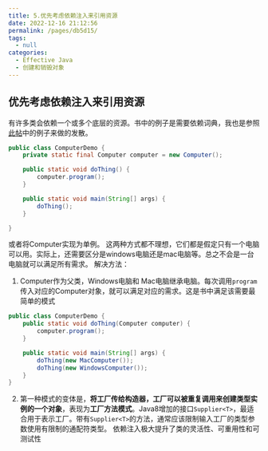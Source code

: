 ```yaml
---
title: 5.优先考虑依赖注入来引用资源
date: 2022-12-16 21:12:56
permalink: /pages/db5d15/
tags: 
  - null
categories: 
  - Effective Java
  - 创建和销毁对象
---
```


## 优先考虑依赖注入来引用资源

有许多类会依赖一个或多个底层的资源。书中的例子是需要依赖词典，我也是参照[此帖](https://blog.csdn.net/goligu/article/details/118949646)中的例子来做的发散。

```java
public class ComputerDemo {
    private static final Computer computer = new Computer();

    public static void doThing() {
        computer.program();
    }

    public static void main(String[] args) {
        doThing();
    }

}
```
或者将Computer实现为单例。
这两种方式都不理想，它们都是假定只有一个电脑可以用。实际上，还需要区分是windows电脑还是mac电脑等。总之不会是一台电脑就可以满足所有需求。
解决方法：
1. Computer作为父类，Windows电脑和 Mac电脑继承电脑。每次调用`program`传入对应的Computer对象，就可以满足对应的需求。这是书中满足该需要最简单的模式
```java
public class ComputerDemo {
    public static void doThing(Computer computer) {
        computer.program();
    }

    public static void main(String[] args) {
        doThing(new MacComputer());
        doThing(new WindowsComputer());
    }
}
```
2. 第一种模式的变体是，**将工厂传给构造器，工厂可以被重复调用来创建类型实例的一个对象**，表现为**工厂方法模式**。Java8增加的接口`Supplier<T>`，最适合用于表示工厂。带有`Supplier<T>`的方法，通常应该限制输入工厂的类型参数使用有限制的通配符类型。
依赖注入极大提升了类的灵活性、可重用性和可测试性

